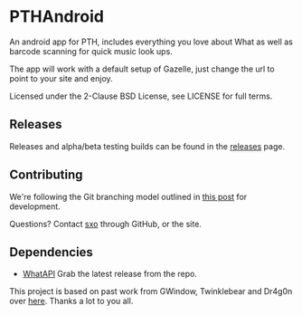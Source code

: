 PTHAndroid
=
An android app for PTH, includes everything you love about What as well as barcode scanning for quick music look ups.

The app will work with a default setup of Gazelle, just change the url to point to your site and enjoy.

Licensed under the 2-Clause BSD License, see LICENSE for full terms.

Releases
-
Releases and alpha/beta testing builds can be found in the [releases](https://github.com/stuxo/PTHAndroid/releases) page.

Contributing
-
We're following the Git branching model outlined in [this post](http://nvie.com/posts/a-successful-git-branching-model/) for development.

Questions? Contact [sxo](https://github.com/stuxo) through GitHub, or the site.

Dependencies
-
- [WhatAPI](https://github.com/Gwindow/WhatAPI) Grab the latest release from the repo.

This project is based on past work from GWindow, Twinklebear and Dr4g0n over [here](https://github.com/Gwindow/WhatAndroid). Thanks a lot to you all.
